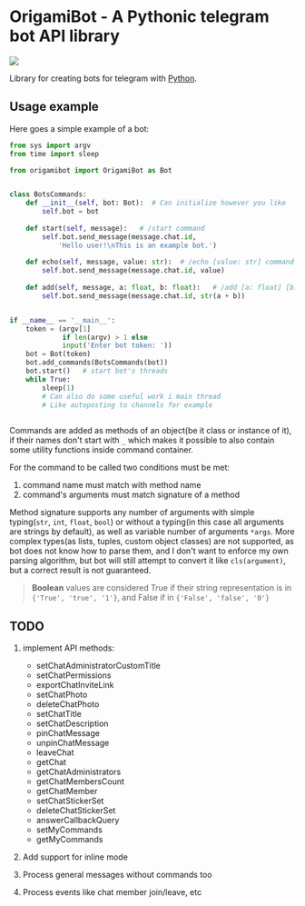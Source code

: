 # OrigamiBot - A Pythonic telegram bot API library

![](./imgs/logo.png)

Library for creating bots for telegram with [Python](https://www.python.org/). 

## Usage example

Here goes a simple example of a bot:

```python
from sys import argv
from time import sleep

from origamibot import OrigamiBot as Bot


class BotsCommands:
    def __init__(self, bot: Bot):  # Can initialize however you like
        self.bot = bot
        
    def start(self, message):   # /start command
        self.bot.send_message(message.chat.id,
            'Hello user!\nThis is an example bot.')
    
    def echo(self, message, value: str):  # /echo [value: str] command
        self.bot.send_message(message.chat.id, value)
     
    def add(self, message, a: float, b: float):   # /add [a: float] [b: float] command
        self.bot.send_message(message.chat.id, str(a + b))


if __name__ == '__main__':
    token = (argv[1]
             if len(argv) > 1 else 
             input('Enter bot token: '))
    bot = Bot(token)
    bot.add_commands(BotsCommands(bot))
    bot.start()   # start bot's threads
    while True:
        sleep(1)
        # Can also do some useful work i main thread
        # Like autoposting to channels for example
     
```

Commands are added as methods of an object(be it class or instance of it), if their names don't start with `_` which makes it possible to also contain some utility functions inside command container. 

For the command to be called two conditions must be met:

1. command name must match with method name
2. command's arguments must match signature of a method

Method signature supports any number of arguments with simple typing(`str`, `int`, `float`, `bool`) or without a typing(in this case all arguments are strings by default), as well as variable number of arguments `*args`. More complex types(as lists, tuples, custom object classes) are not supported, as bot does not know how to parse them, and I don't want to enforce my own parsing algorithm, but bot will still attempt to convert it like `cls(argument)`, but a correct result is not guaranteed.

> **Boolean** values are considered True if their string representation is in `{'True', 'true', '1'}`, and False if in `{'False', 'false', '0'}`

## TODO

1. implement API methods:

   -  setChatAdministratorCustomTitle
   -  setChatPermissions
   -  exportChatInviteLink
   -  setChatPhoto
   -  deleteChatPhoto
   -  setChatTitle
   -  setChatDescription
   -  pinChatMessage
   -  unpinChatMessage
   -  leaveChat
   -  getChat
   -  getChatAdministrators
   -  getChatMembersCount
   -  getChatMember
   -  setChatStickerSet
   -  deleteChatStickerSet
   -  answerCallbackQuery
   -  setMyCommands
   - getMyCommands

2. Add support for inline mode
3. Process general messages without commands too
4. Process events like chat member join/leave, etc
